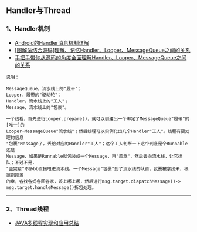 ## Handler与Thread


### 1、Handler机制
- [Android的Handler消息机制详解](http://www.jianshu.com/p/c21a15aec3b1)
- [[图解法结合源码]理解、记忆Handler、Looper、MessageQueue之间的关系](http://blog.csdn.net/Shenpibaipao/article/details/70214927)
- [手把手带你从源码的角度全面理解Handler、Looper、MessageQueue之间的关系](http://blog.csdn.net/yang_song_song/article/details/76212532)

```
说明：

MessageQueue，流水线上的"履带"；
Looper，履带的"驱动轮"；
Handler，流水线上的"工人"；
Message，流水线上的"包裹"。

一个线程，首先进行Looper.prepare()，就可以创建出一个绑定了MessageQueue"履带"的[唯一]的
Looper+MessageQueue"流水线"；然后线程可以实例化出几个Handler"工人"。线程有要处理的信息
"包裹"Message了，丢给对应的Handler"工人"；这个工人判断一下这个到底是个Runnable还是
Message，如果是Runnable就包装成一个Message，再"盖章"，然后丢向流水线，让它排队；不过不是，
"盖完章"不多bb直接甩进流水线。一个Message"包裹"到了流水线的队首，就要被拿出来，根据刚刚盖
的章，各找各妈各回各家，该上哪上哪，然后进行msg.target.diapatchMessage()->
msg.target.handleMessage()拆包处理。
```

---

### 2、Thread线程
- [JAVA多线程实现和应用总结](http://www.cnblogs.com/yezhenhan/archive/2010/01/09/2317636.html)



